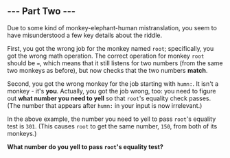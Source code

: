 ## --- Part Two ---

Due to some kind of monkey-elephant-human mistranslation, you seem to have misunderstood a few key details about the riddle.

First, you got the wrong job for the monkey named ``root``; specifically, you got the wrong math operation. The correct operation for monkey ``root`` should be ``=``, which means that it still listens for two numbers (from the same two monkeys as before), but now checks that the two numbers **match**.

Second, you got the wrong monkey for the job starting with ``humn:``. It isn't a monkey - it's **you**. Actually, you got the job wrong, too: you need to figure out **what number you need to yell** so that ``root``'s equality check passes. (The number that appears after ``humn:`` in your input is now irrelevant.)

In the above example, the number you need to yell to pass ``root``'s equality test is ``301``. (This causes ``root`` to get the same number, ``150``, from both of its monkeys.)

**What number do you yell to pass ``root``'s equality test?**

